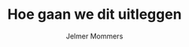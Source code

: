 ---
title: "Hoe gaan we dit uitleggen"
author: "Jelmer Mommers"
isbn: "9082942143"
isbn13: "9789082942149"
rating: "4"
publisher: "De Correspondent"
pages: "237"
publishYear: "2019"
read: "2019"
goodreads_id: "45168480"
language: "nl"
---